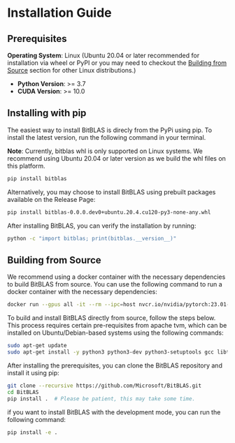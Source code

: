 # Installation Guide

## Prerequisites

 **Operating System**: Linux (Ubuntu 20.04 or later recommended for installation via wheel or PyPI or you may need to checkout the [Building from Source](#building-from-source) section for other Linux distributions.)
- **Python Version**: >= 3.7
- **CUDA Version**: >= 10.0

## Installing with pip

The easiest way to install BitBLAS is direcly from the PyPi using pip. To install the latest version, run the following command in your terminal.

**Note**: Currently, bitblas whl is only supported on Linux systems. We recommend using Ubuntu 20.04 or later version as we build the whl files on this platform. 

```bash
pip install bitblas
```

Alternatively, you may choose to install BitBLAS using prebuilt packages available on the Release Page:

```bash
pip install bitblas-0.0.0.dev0+ubuntu.20.4.cu120-py3-none-any.whl
```

After installing BitBLAS, you can verify the installation by running:

```bash
python -c "import bitblas; print(bitblas.__version__)"  
```

## Building from Source

We recommend using a docker container with the necessary dependencies to build BitBLAS from source. You can use the following command to run a docker container with the necessary dependencies:

```bash
docker run --gpus all -it --rm --ipc=host nvcr.io/nvidia/pytorch:23.01-py3
```

To build and install BitBLAS directly from source, follow the steps below. This process requires certain pre-requisites from apache tvm, which can be installed on Ubuntu/Debian-based systems using the following commands:

```bash
sudo apt-get update
sudo apt-get install -y python3 python3-dev python3-setuptools gcc libtinfo-dev zlib1g-dev build-essential cmake libedit-dev libxml2-dev
```

After installing the prerequisites, you can clone the BitBLAS repository and install it using pip:

```bash
git clone --recursive https://github.com/Microsoft/BitBLAS.git
cd BitBLAS
pip install .  # Please be patient, this may take some time.
```

if you want to install BitBLAS with the development mode, you can run the following command:

```bash
pip install -e .
```
